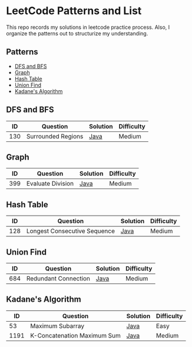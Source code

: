 # LeetCode Patterns and List
This repo records my solutions in leetcode practice process. Also, I organize the patterns out to structurize my understanding.

## Patterns
  - [DFS and BFS](#dfs-and-bfs)
  - [Graph](#graph)
  - [Hash Table](#hash-table)
  - [Union Find](#union-find)
  - [Kadane's Algorithm](#kadanes-algorithm)

## DFS and BFS
| ID | Question | Solution | Difficulty |
| -- | -------- | -------- | ---------- |
| 130 | Surrounded Regions | [Java](solutions/SurroundedRegions.java) | Medium |

## Graph
| ID | Question | Solution | Difficulty |
| -- | -------- | -------- | ---------- |
| 399 | Evaluate Division | [Java](solutions/EvaluateDivision.java) | Medium |

## Hash Table
| ID | Question | Solution | Difficulty |
| -- | -------- | -------- | ---------- |
| 128 | Longest Consecutive Sequence | [Java](solutions/LongestConsecutiveSequence.java) | Medium |

## Union Find 
| ID | Question | Solution | Difficulty |
| -- | -------- | -------- | ---------- |
| 684 | Redundant Connection | [Java](solutions/RedundantConnection.java) | Medium |

## Kadane's Algorithm
| ID | Question | Solution | Difficulty |
| -- | -------- | -------- | ---------- |
| 53 | Maximum Subarray | [Java](solutions/MaximumSubarray.java) | Easy |
| 1191 | K-Concatenation Maximum Sum | [Java](solutions/KConcatenationMaximumSum.java) | Medium |
